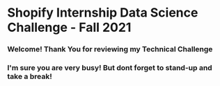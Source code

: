 # Shopify Internship Data Science Challenge - Fall 2021

### Welcome! Thank You for reviewing my Technical Challenge

### I'm sure you are very busy! But dont forget to stand-up and take a break!


